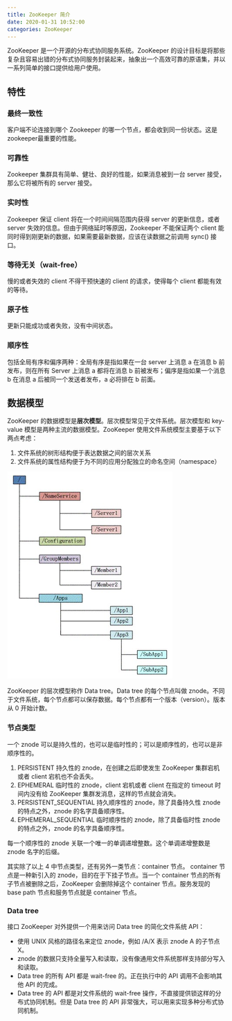 ```yaml
---
title: ZooKeeper 简介
date: 2020-01-31 10:52:00
categories: ZooKeeper
---
```

ZooKeeper 是一个开源的分布式协同服务系统。ZooKeeper 的设计目标是将那些复杂且容易出错的分布式协同服务封装起来，抽象出一个高效可靠的原语集，并以一系列简单的接口提供给用户使用。

## 特性
### 最终一致性
客户端不论连接到哪个 Zookeeper 的哪一个节点，都会收到同一份状态。这是zookeeper最重要的性能。

### 可靠性
Zookeeper 集群具有简单、健壮、良好的性能，如果消息被到一台 server 接受，那么它将被所有的 server 接受。

### 实时性
Zookeeper 保证 client 将在一个时间间隔范围内获得 server 的更新信息，或者 server 失效的信息。但由于网络延时等原因，Zookeeper 不能保证两个 client 能同时得到刚更新的数据，如果需要最新数据，应该在读数据之前调用 sync() 接口。

### 等待无关（wait-free）
慢的或者失效的 client 不得干预快速的 client 的请求，使得每个 client 都能有效的等待。

### 原子性
更新只能成功或者失败，没有中间状态。

### 顺序性
包括全局有序和偏序两种：全局有序是指如果在一台 server 上消息 a 在消息 b 前发布，则在所有 Server 上消息 a 都将在消息 b 前被发布；偏序是指如果一个消息 b 在消息 a 后被同一个发送者发布，a 必将排在 b 前面。

## 数据模型
ZooKeeper 的数据模型是**层次模型**。层次模型常见于文件系统。层次模型和 key-value 模型是两种主流的数据模型。ZooKeeper 使用文件系统模型主要基于以下两点考虑：
1. 文件系统的树形结构便于表达数据之间的层次关系
2. 文件系统的属性结构便于为不同的应用分配独立的命名空间（namespace）

![ZooKeeper数据模型](/images/zookeeper/ZooKeeper数据模型.png)

ZooKeeper 的层次模型称作 Data tree。Data tree 的每个节点叫做 znode。不同于文件系统，每个节点都可以保存数据。每个节点都有一个版本（version）。版本从 0 开始计数。

### 节点类型
一个 znode 可以是持久性的，也可以是临时性的；可以是顺序性的，也可以是非顺序性的。
1. PERSISTENT
持久性的 znode，在创建之后即使发生 ZooKeeper 集群宕机或者 client 宕机也不会丢失。
2. EPHEMERAL
临时性的 znode，client 宕机或者 client 在指定的 timeout 时间内没有给 ZooKeeper 集群发消息，这样的节点就会消失。
3. PERSISTENT_SEQUENTIAL
持久顺序性的 znode，除了具备持久性 znode 的特点之外，znode 的名字具备顺序性。
4. EPHEMERAL_SEQUENTIAL
临时顺序性的 znode，除了具备临时性 znode 的特点之外，znode 的名字具备顺序性。

每一个顺序性的 znode 关联一个唯一的单调递增整数。这个单调递增整数是 znode 名字的后缀。

其实除了以上 4 中节点类型，还有另外一类节点：container 节点。
container 节点是一种新引入的 znode，目的在于下挂子节点。当一个 container 节点的所有子节点被删除之后，ZooKeeper 会删除掉这个 container 节点。服务发现的 base path 节点和服务节点就是 container 节点。

### Data tree 
接口
ZooKeeper 对外提供一个用来访问 Data tree 的简化文件系统 API：
* 使用 UNIX 风格的路径名来定位 znode，例如 /A/X 表示 znode A 的子节点 X。
* znode 的数据只支持全量写入和读取，没有像通用文件系统那样支持部分写入和读取。
* Data tree 的所有 API 都是 wait-free 的。正在执行中的 API 调用不会影响其他 API 的完成。
* Data tree 的 API 都是对文件系统的 wait-free 操作，不直接提供锁这样的分布式协同机制。但是 Data tree 的 API 非常强大，可以用来实现多种分布式协同机制。